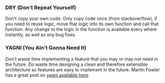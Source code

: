 ### DRY (Don't Repeat Yourself)
Don't copy your own code.  Only copy code once (from stackoverflow), if you need to reuse
logic, move that logic into its own function and call that function.  Any change to the 
logic in the function is available every where instantly, as well as any bug fixes.

### YAGNI (You Ain't Gonna Need It)
*Don't* waste time implementing a feature that you may or may not need in the future.
*Do* waste time designing a clean and therefore extensible architecture so features are easy to 
implement in the future.
Martin Fowler has a great post on [yagni available here](https://martinfowler.com/bliki/Yagni.html).
